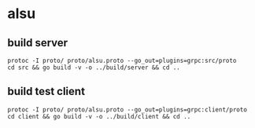 # alsu

## build server

```
protoc -I proto/ proto/alsu.proto --go_out=plugins=grpc:src/proto
cd src && go build -v -o ../build/server && cd ..

```

## build test client

```
protoc -I proto/ proto/alsu.proto --go_out=plugins=grpc:client/proto
cd client && go build -v -o ../build/client && cd ..

```